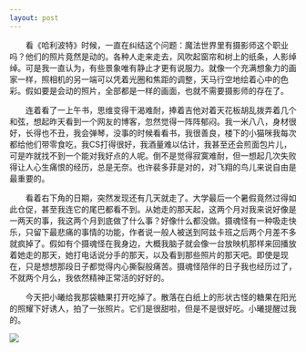 ```yaml
---
layout: post
---
```

　　看《哈利波特》时候，一直在纠结这个问题：魔法世界里有摄影师这个职业吗？他们的照片竟然是动的。各种人走来走去，风吹起窗帘和树上的纸条，人影绰绰。可是我一直认为，有些景象唯有静止才更有说服力。就像一个充满想象力的画家一样，照相机的另一端可以凭着光圈和焦距的调整，天马行空地绘着心中的色彩。假如要是会动的照片，全部都是一样的画面，也就不需要摄影师的存在了。

　　连着看了一上午书，思维变得干渴难耐，捧着吉他对着天花板胡乱拨弄着几个和弦，想起昨天看到一个网友的博客，忽然觉得一阵阵郁闷。我一米八八，身材很好，长得也不丑，我会弹琴，没事的时候看看书，我很善良，楼下的小猫咪我每次都给他们带零食吃，我CS打得很好，我酒量难以估计，我甚至还会煎面包片儿，可是咋就找不到一个能对我好点的人呢。倒不是觉得寂寞难耐，但一想起几次失败得让人心生痛恨的经历，总是无奈。也许裴多菲是对的，对飞翔的鸟儿来说自由是最重要的。

　　看着右下角的日期，突然发现还有几天就走了。大学最后一个暑假竟然过得如此仓促，甚至我连它的尾巴都看不到。从她走的那天起，这两个月对我来说好像是一两天的事，我这两个月到底做了什么事？好像什么都没做。摄魂怪有一种吸走快乐，只留下最悲痛的事情的功能，作者说一般人被送到阿兹卡班之后两个月差不多就疯掉了。假如有个摄魂怪在我身边，大概我脑子就会像一台放映机那样来回播放着她走的那天，她打电话说分手的那天，以及看到那些照片的那天吧。即使是现在，只是想想那段日子都觉得内心撕裂般痛苦。摄魂怪陪伴的日子我也经历过了，不就两个月么，我依然精神正常活的好好的。

　　今天把小曦给我那袋糖果打开吃掉了。散落在白纸上的形状古怪的糖果在阳光的照耀下好诱人，拍了一张照片。它们是很甜啦，但是不是很好吃。小曦提醒过我的。

![](http://pic.yupoo.com/fuermosi777/BlcuF6mP/medish.jpg)